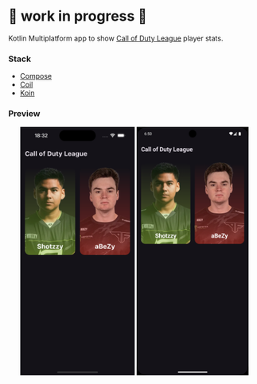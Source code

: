 # 🚧 work in progress 🚧
Kotlin Multiplatform app to show [Call of Duty League](https://www.callofdutyleague.com/en-us/teams) player stats.

### Stack
- [Compose](https://www.jetbrains.com/de-de/compose-multiplatform/)
- [Coil](https://github.com/coil-kt/coil)
- [Koin](https://github.com/InsertKoinIO/koin)

### Preview
<ul>
<img src="resources/preview-ios.png" height="500" alt="">
<img src="resources/preview-android.png" height="500" alt="">
</ul>
